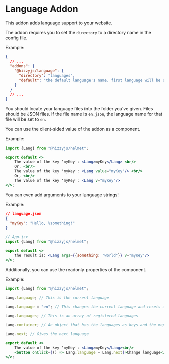 # Language Addon

This addon adds language support to your website.

The addon requires you to set the `directory` to a directory name in the config file.

Example:

```json
{
  // ...
  "addons": {
    "@hizzyjs/language": {
      "directory": "languages",
      "default": "the default language's name, first language will be selected if this is not given."
    }
  }
  // ...
}
```

You should locate your language files into the folder you've given. Files should be JSON files. If the file name
is `en.json`, the language name for that file will be set to `en`.

You can use the client-sided value of the addon as a component.

Example:

```jsx
import {Lang} from "@hizzyjs/helmet";

export default <>
    The value of the key 'myKey': <Lang>myKey</Lang> <br/>
    Or, <br/>
    The value of the key 'myKey': <Lang value="myKey"/> <br/>
    Or, <br/>
    The value of the key 'myKey': <Lang v="myKey"/>
</>;
```

You can even add arguments to your language strings!

Example:

```json
// language.json
{
  "myKey": "Hello, %something!"
}
```

```jsx
// App.jsx
import {Lang} from "@hizzyjs/helmet";

export default <>
    the result is: <Lang args={{something: "world"}} v="myKey"/>
</>;
```

Additionally, you can use the readonly properties of the component.

Example:

```jsx
import {Lang} from "@hizzyjs/helmet";

Lang.language; // This is the current language

Lang.language = "en"; // This changes the current language and resets all Language components

Lang.languages; // This is an array of registered languages

Lang.container; // An object that has the languages as keys and the maps of the languages as values

Lang.next; // Gives the next language

export default <>
    The value of the key 'myKey': <Lang>myKey</Lang><br/>
    <button onClick={() => Lang.language = Lang.next}>Change language</button>
</>;
```